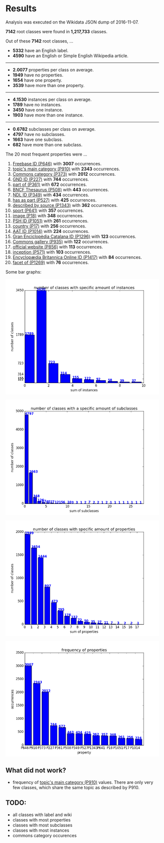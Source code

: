 # Results

Analysis was executed on the Wikidata JSON dump of 2016-11-07.

**7142** root classes were found in **1,217,733** classes.

Out of these **7142** root classes, ...

* **5332** have an English label.
* **4590** have an English or Simple English Wikipedia article.

---

* **2.0077** properties per class on average.
* **1949** have no properties.
* **1654** have one property.
* **3539** have more than one property.

---

* **4.1530** instances per class on average.
* **1789** have no instances.
* **3450** have one instance.
* **1903** have more than one instance.

---

* **0.6782** subclasses per class on average.
* **4797** have no subclasses.
* **1663** have one subclass.
* **682** have more than one subclass.

The 20 most frequent properties were ...

1. [Freebase ID (P646)](https://www.wikidata.org/wiki/Property:P646) with **3007** occurrences.
2. [topic's main category (P910)](https://www.wikidata.org/wiki/Property:P910) with **2343** occurrences.
3. [Commons category (P373)](https://www.wikidata.org/wiki/Property:P373) with **2012** occurrences.
4. [GND ID (P227)](https://www.wikidata.org/wiki/Property:P227) with **744** occurrences.
5. [part of (P361)](https://www.wikidata.org/wiki/Property:P361) with **672** occurrences.
6. [BNCF Thesaurus (P508)](https://www.wikidata.org/wiki/Property:P508) with **443** occurrences.
7. [NDL ID (P349)](https://www.wikidata.org/wiki/Property:P349) with **434** occurrences.
8. [has as part (P527)](https://www.wikidata.org/wiki/Property:P527) with **425** occurrences.
9. [described by source (P1343)](https://www.wikidata.org/wiki/Property:P1343) with **362** occurrences.
10. [sport (P641)](https://www.wikidata.org/wiki/Property:P641) with **357** occurrences.
11. [image (P18)](https://www.wikidata.org/wiki/Property:P18) with **348** occurrences.
12. [PSH ID (P1051)](https://www.wikidata.org/wiki/Property:P1051) with **261** occurrences.
13. [country (P17)](https://www.wikidata.org/wiki/Property:P17) with **256** occurrences.
14. [AAT ID (P1014)](https://www.wikidata.org/wiki/Property:P1014) with **224** occurrences.
15. [Gran Enciclopèdia Catalana ID (P1296)](https://www.wikidata.org/wiki/Property:P1296) with **123** occurrences.
16. [Commons gallery (P935)](https://www.wikidata.org/wiki/Property:P935) with **122** occurrences.
17. [official website (P856)](https://www.wikidata.org/wiki/Property:P856) with **113** occurrences.
18. [inception (P571)](https://www.wikidata.org/wiki/Property:P571) with **103** occurrences.
19. [Encyclopædia Britannica Online ID (P1417)](https://www.wikidata.org/wiki/Property:P1417) with **84** occurrences.
20. [facet of (P1269)](https://www.wikidata.org/wiki/Property:P1269) with **76** occurrences.

Some bar graphs:


![instance sum]


![subclass sum]


![property sum]


![property frequency]


## What did not work?
* frequency of [topic's main category (P910)](https://www.wikidata.org/wiki/Property:P910) values.
 There are only very few classes, which share the same topic as described by P910.

## TODO:
* all classes with label and wiki
* classes with most properties
* classes with most subclasses
* classes with most instances
* commons category occurences

[instance sum]: https://github.com/AlexBaier/bachelorthesis/blob/master/data_analysis/output/instance_sum.png
[property sum]: https://github.com/AlexBaier/bachelorthesis/blob/master/data_analysis/output/property_sum.png
[subclass sum]: https://github.com/AlexBaier/bachelorthesis/blob/master/data_analysis/output/subclass_sum.png
[property frequency]: https://github.com/AlexBaier/bachelorthesis/blob/master/data_analysis/output/property_frequency.png
